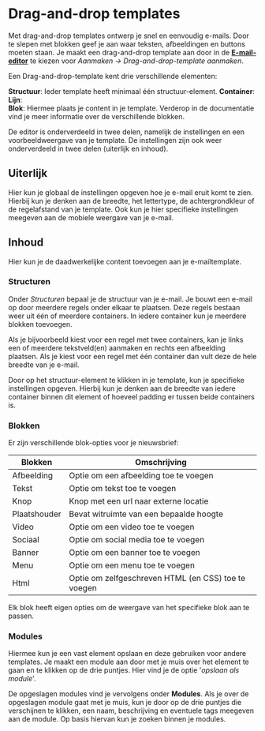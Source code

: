 # Drag-and-drop templates

Met drag-and-drop templates ontwerp je snel en eenvoudig e-mails. Door te slepen met blokken geef je aan waar teksten, afbeeldingen en buttons moeten staan. Je maakt een drag-and-drop template aan door in de **[E-mail-editor](https://ms.copernica.com/#/design)** te kiezen voor _Aanmaken -> Drag-and-drop-template aanmaken_. 

Een Drag-and-drop-template kent drie verschillende elementen:  
  

**Structuur**: Ieder template heeft minimaal één structuur-element. 
**Container**:
**Lijn**:  
**Blok**: Hiermee plaats je content in je template. Verderop in de documentatie vind je meer informatie over de verschillende blokken.  

De editor is onderverdeeld in twee delen, namelijk de instellingen en een voorbeeldweergave van je template. De instellingen zijn ook weer onderverdeeld in twee delen (uiterlijk en inhoud). 

## Uiterlijk
Hier kun je globaal de instellingen opgeven hoe je e-mail eruit komt te zien. Hierbij kun je denken aan de breedte, het lettertype, de achtergrondkleur of de regelafstand van je template. Ook kun je hier specifieke instellingen meegeven aan de mobiele weergave van je e-mail.

## Inhoud
Hier kun je de daadwerkelijke content toevoegen aan je e-mailtemplate.  

### Structuren
Onder _Structuren_ bepaal je de structuur van je e-mail. Je bouwt een e-mail op door meerdere regels onder elkaar te plaatsen. Deze regels bestaan weer uit één of meerdere containers. In iedere container kun je meerdere blokken toevoegen. 

Als je bijvoorbeeld kiest voor een regel met twee containers, kan je links een of meerdere tekstveld(en) aanmaken en rechts een afbeelding plaatsen. Als je kiest voor een regel met één container dan vult deze de hele breedte van je e-mail.

Door op het structuur-element te klikken in je template, kun je specifieke instellingen opgeven. Hierbij kun je denken aan de breedte van iedere container binnen dit element of hoeveel padding er tussen beide containers is.

### Blokken
Er zijn verschillende blok-opties voor je nieuwsbrief:

| Blokken               | Omschrijving                                                                                            |
|-----------------------|---------------------------------------------------------------------------------------------------------|
| Afbeelding            | Optie om een afbeelding toe te voegen                                                                   |
| Tekst                 | Optie om tekst toe te voegen                                                                            |
| Knop                  | Knop met een url naar externe locatie                                                                   |
| Plaatshouder          | Bevat witruimte van een bepaalde hoogte                                                                 |
| Video                 | Optie om een video toe te voegen                                                                        |
| Sociaal               | Optie om social media toe te voegen                                                                     |
| Banner                | Optie om een banner toe te voegen                                                                       |
| Menu                  | Optie om een menu toe te voegen                                                                         |
| Html                  | Optie om zelfgeschreven HTML (en CSS) toe te voegen                                                     |

Elk blok heeft eigen opties om de weergave van het specifieke blok aan te passen.

### Modules
Hiermee kun je een vast element opslaan en deze gebruiken voor andere templates. Je maakt een module aan door met je muis over het element te gaan en te klikken op de drie puntjes. Hier vind je de optie '_opslaan als module_'.

De opgeslagen modules vind je vervolgens onder **Modules**. Als je over de opgeslagen module gaat met je muis, kun je door op de drie puntjes die verschijnen te klikken, een naam, beschrijving en eventuele tags meegeven aan de module. Op basis hiervan kun je zoeken binnen je modules.
